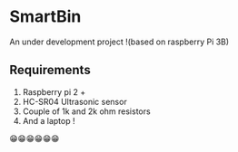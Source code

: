 # SmartBin
An under development project !(based on raspberry Pi 3B)
## Requirements
<ol>
  <li>Raspberry pi 2 +</li>
  <li>HC-SR04 Ultrasonic sensor</li>
  <li>Couple of 1k and 2k ohm resistors</li>
  <li>And a laptop !</li>
</ol>
😁😁😁😁😁😁
